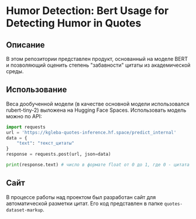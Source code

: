 # Humor Detection: Bert Usage for Detecting Humor in Quotes
## Описание
В этом репозитории представлен продукт, основанный на моделе BERT и позволяющий оценить степень "забавности" цитаты из академической среды.

## Использование
Веса дообученной модели (в качестве основной модели использовался rubert-tiny-2) выложена на Hugging Face Spaces. Использовать модель можно по API:

```python
import requests
url = 'https://kgleba-quotes-inference.hf.space/predict_internal'
data = {
    "text": "текст_цитаты"
}
response = requests.post(url, json=data)

print(response.text) # число в формате float от 0 до 1, где 0 - цитата несмешная, 1 - цитата смешная.
```
## Сайт
В процессе работы над проектом был разработан сайт для автоматической разметки цитат. Его код представлен в папке `quotes-dataset-markup`.
